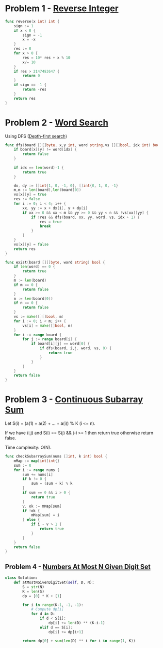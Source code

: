 # Problem 1 - [Reverse Integer](https://leetcode.com/problems/reverse-integer/description/)

```go
func reverse(x int) int {
    sign := 1
    if x < 0 {
        sign = -1
        x = -x
    }
    res := 0
    for x > 0 {
        res = 10* res + x % 10
        x/= 10
    }
    if res > 2147483647 {
        return 0
    }
    if sign == -1 {
        return -res
    }
    return res
}
```

# Problem 2 - [Word Search](https://leetcode.com/problems/word-search/description/)

Using DFS ([Depth-first search](https://en.wikipedia.org/wiki/Depth-first_search))

```go
func dfs(board [][]byte, x,y int, word string,vs [][]bool, idx int) bool {
    if board[x][y] != word[idx] {
        return false
    }
    
    if idx == len(word)-1 {
        return true
    }

    dx, dy := []int{1, 0, -1, 0}, []int{0, 1, 0, -1}
    m,n := len(board),len(board[0])
    vs[x][y] = true
    res := false
    for i := 0; i < 4; i++ {
        xx, yy := x + dx[i], y + dy[i]
        if xx >= 0 && xx < m && yy >= 0 && yy < n && !vs[xx][yy] {
            if !res && dfs(board, xx, yy, word, vs, idx + 1) {
                res = true
                break
            }
        }
    }
    vs[x][y] = false
    return res
}

func exist(board [][]byte, word string) bool {
    if len(word) == 0 {
        return true
    }
    m := len(board)
    if m == 0 {
        return false
    }
    n := len(board[0])
    if n == 0 {
        return false
    }
    vs := make([][]bool, m)
    for i := 0; i < m; i++ {
        vs[i] = make([]bool, n)
    } 
    for i := range board {
        for j := range board[i] {
            if board[i][j] == word[0] {
                if dfs(board, i,j, word, vs, 0) {
                    return true
                }
            }
        }
    }
    return false
}
```

# Problem 3 - [Continuous Subarray Sum](https://leetcode.com/problems/continuous-subarray-sum/description/)

Let S(i) = (a(1) + a(2) + ... + a(i)) % K (i <= n).

If we have (i,j) and S(i) == S(j) && j-i >= 1 then return true otherwise return false.

Time complexity: O(N).
  
```go
func checkSubarraySum(nums []int, k int) bool {
    mMap := map[int]int{}
    sum := 0
    for i := range nums {
        sum += nums[i]
        if k != 0 {
            sum = (sum + k) % k
        }
        if sum == 0 && i > 0 {
            return true
        }
        v, ok := mMap[sum]
        if !ok {
            mMap[sum] = i
        } else {
            if i - v > 1 {
                return true
            }
        }
    }
    return false
}
```

## Problem 4 - [Numbers At Most N Given Digit Set](https://leetcode.com/problems/numbers-at-most-n-given-digit-set/description/)

```python
class Solution:
    def atMostNGivenDigitSet(self, D, N):
        S = str(N)
        K = len(S)
        dp = [0] * K + [1]

        for i in range(K-1, -1, -1):
            # Compute dp[i]
            for d in D:
                if d < S[i]:
                    dp[i] += len(D) ** (K-i-1)
                elif d == S[i]:
                    dp[i] += dp[i+1]

        return dp[0] + sum(len(D) ** i for i in range(1, K))
```
